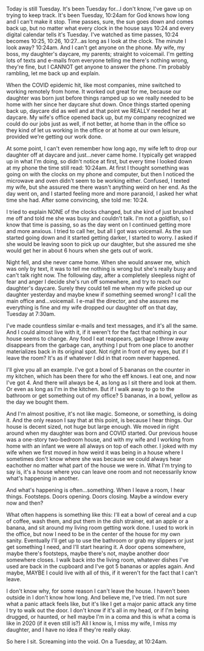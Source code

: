 Today is still Tuesday.  It's been Tuesday for...I don't know, I've gave up on trying to keep track.  It's been Tuesday, 10:24am for God knows how long and I can't make it stop. Time passes, sure, the sun goes down and comes back up, but no matter what every clock in the house says 10:24 and every digital calendar tells it's Tuesday. I've watched as time passes, 10:24 becomes 10:25, 10:26, 10:27...as long as I look at the clock. The minute I look away?  10:24am. And I can't get anyone on the phone. My wife, my boss, my daughter's daycare, my parents; straight to voicemail. I'm getting lots of texts and e-mails from everyone telling me there's nothing wrong, they're fine, but I CANNOT get anyone to answer the phone.  I'm probably rambling, let me back up and explain.

When the COVID epidemic hit, like most companies, mine switched to working remotely from home. It worked out great for me, because our daughter was born just before things ramped up so we really needed to be home with her since her daycare shut down. Once things started opening back up, daycare did as well and at that point we REALLY needed her at daycare. My wife's office opened back up, but my company recognized we could do  our jobs just as well, if not better, at home than in the office so they kind of let us working in the office or at home at our own leisure, provided we're getting our work done.

At some point, I can't even remember how long ago, my wife left to drop our daughter off at daycare and just...never came home. I typically get wrapped up in what I'm doing, so didn't notice at first, but every time I looked down at my phone the time still read: 10:24am.  At first I thought something was going on with the clocks on my phone and computer, but then I noticed the microwave and oven didn't seem to be working either. Confused, I texted my wife, but she assured me there wasn't anything weird on her end. As the day went on, and I started feeling more and more paranoid, I asked her what time she had. After some convincing, she told me: 10:24.

I tried to explain NONE of the clocks changed, but she kind of just brushed me off and told me she was busy and couldn't talk. I'm not a goldfish, so I know that time is passing, so as the day went on I continued getting more and more anxious. I tried to call her, but all I got was voicemail. As the sun started going down and it started getting darker, I started to worry. I asked if she would be leaving soon to pick up our daughter, but she assured me she would get her in about 6 hours when she gets out of work.

Night fell, and she never came home. When she would answer me, which was only by text, it was to tell me nothing is wrong but she's really busy and can't talk right now. The following day, after a completely sleepless night of fear and anger I decide she's run off somewhere, and try to reach our daughter's daycare. Surely they could tell me when my wife picked up our daughter yesterday and maybe knew if something seemed wrong? I call the main office and...voicemail. I e-mail the director, and she assures me everything is fine and my wife dropped our daughter off on that day, Tuesday at 7:30am.

I've made countless similar e-mails and text messages, and it's all the same. And I could almost live with it, if it weren't for the fact that nothing in our house seems to change. Any food I eat reappears, garbage I throw away disappears from the garbage can, anything I put from one place to another materializes back in its original spot. Not right in front of my eyes, but if I leave the room? It's as if whatever I did in that room never happened.

I'll give you all an example. I've got a bowl of 5 bananas on the counter in my kitchen, which has been there for who the eff knows. I eat one, and now I've got 4. And there will always be 4, as long as I sit there and look at them. Or even as long as I'm in the kitchen. But if I walk away to go to the bathroom or get something out of my office? 5 bananas, in a bowl, yellow as the day we bought them.

And I'm almost positive, it's not like magic. Someone, or something, is doing it. And the only reason I say that at this point, is because I hear things. Our house is decent sized, not huge but large enough. We moved in right around when my daughter was born and COVID started. Our previous house was a one-story two-bedroom house, and with my wife and I working from home with an infant we were all always on top of each other. I joked with my wife when we first moved in how weird it was being in a house where I sometimes don't know where she was because we could always hear eachother no matter what part of the house we were in. What I'm trying to say is, it's a house where you can leave one room and not necessarily know what's happening in another.

And what's happening is often...something. When I leave a room, I hear things. Footsteps. Doors opening. Doors closing. Maybe a window every now and then?

What often happens is something like this: I'll eat a bowl of cereal and a cup of coffee, wash them, and put them in the dish strainer, eat an apple or a banana, and sit around my living room getting work done. I used to work in the office, but now I need to be in the center of the house for my own sanity. Eventually I'll get up to use the bathroom or grab my slippers or just get something I need, and I'll start hearing it. A door opens somewhere, maybe there's footsteps, maybe there's not, maybe another door somewhere closes. I walk back into the living room, whatever dishes I've used are back in the cupboard and I've got 5 bananas or apples again. And maybe, MAYBE I could live with all of this, if it weren't for the fact that I can't leave.

I don't know why, for some reason I can't leave the house. I haven't been outside in I don't know how long. And believe me, I've tried. I'm not sure what a panic attack feels like, but it's like I get a major panic attack any time I try to walk out the door. I don't know if it's all in my head, or if I'm being drugged, or haunted, or hell maybe I'm in a coma and this is what a coma is like in 2020 (if it even still is?) All I know is, I miss my wife, I miss my daughter, and I have no idea if they're really okay.

So here I sit. Screaming into the void. On a Tuesday, at 10:24am.